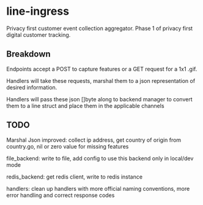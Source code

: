 # line-ingress
Privacy first customer event collection aggregator. Phase 1 of privacy first digital customer tracking.

## Breakdown

Endpoints accept a POST to capture features or a GET request for a 1x1 .gif.

Handlers will take these requests, marshal them to a json representation of desired information.

Handlers will pass these json []byte along to backend manager to convert them to a line struct and place them in the applicable channels

## TODO

Marshal Json improved: collect ip address, get country of origin from country.go, nil or zero value for missing features

file_backend: write to file, add config to use this backend only in local/dev mode

redis_backend: get redis client, write to redis instance

handlers: clean up handlers with more official naming conventions, more error handling and correct response codes
